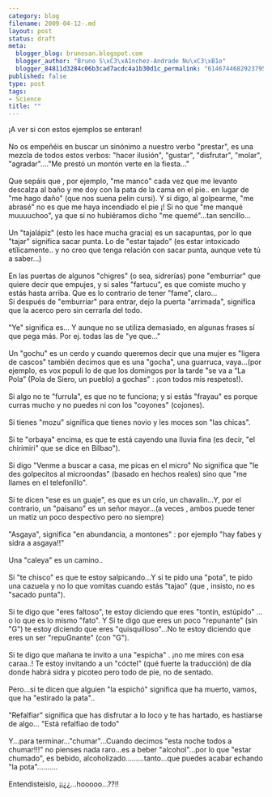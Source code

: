 ```yaml
--- 
category: blog
filename: 2009-04-12-.md
layout: post
status: draft
meta: 
  blogger_blog: brunosan.blogspot.com
  blogger_author: "Bruno S\xC3\xA1nchez-Andrade Nu\xC3\xB1o"
  blogger_84811d3284c06b3cad7acdc4a1b30d1c_permalink: "6146744682923795976"
published: false
type: post
tags: 
- Science
title: ""
---
```

¡A ver si con estos ejemplos se enteran!<br /><br />No os empeñéis en buscar un sinónimo a nuestro verbo "prestar", es una mezcla de todos estos verbos: "hacer ilusión", "gustar", "disfrutar", "molar", "agradar"…."Me prestó un montón verte en la fiesta…"<br /><br />Que sepáis que , por ejemplo, "me manco" cada vez que me levanto descalza al baño y me doy con la pata de la cama en el pie.. en lugar de "me hago daño" (que nos suena pelín cursi). Y si digo, al golpearme, "me abrasé" no es que me haya incendiado el pie ¡! Si no que "me manqué muuuuchoo", ya que si no hubiéramos dicho "me quemé"…tan sencillo…<br /><br />Un "tajalápiz" (esto les hace mucha gracia) es un sacapuntas, por lo que "tajar" significa sacar punta. Lo de "estar tajado" (es estar intoxicado etílicamente.. y no creo que tenga relación con sacar punta, aunque vete tú a saber...)<br /><br />En las puertas de algunos "chigres" (o sea, sidrerías) pone "emburriar" que quiere decir que empujes, y si sales "fartucu", es que comiste mucho y estás hasta arriba. Que es lo contrario de tener "fame", claro…<br />Si después de "emburriar" para entrar, dejo la puerta "arrimada", significa que la acerco pero sin cerrarla del todo.<br /><br />"Ye" significa es… Y aunque no se utiliza demasiado, en algunas frases sí que pega más. Por ej. todas las de "ye que…"<br /><br />Un "gochu" es un cerdo y cuando queremos decir que una mujer es "ligera de cascos" también decimos que es una "gocha", una guarruca, vaya...(por ejemplo, es vox populi lo de que los domingos por la tarde "se va a “La Pola” (Pola de Siero, un pueblo) a gochas" : ¡con todos mis respetos!).<br /><br />Si algo no te "furrula", es que no te funciona; y si estás "frayau" es porque curras mucho y no puedes ni con los "coyones" (cojones).<br /><br />Si tienes "mozu" significa que tienes novio y les moces son "las chicas". <br /><br />Si te "orbaya" encima, es que te está cayendo una lluvia fina (es decir, "el chirimiri" que se dice en Bilbao").<br /><br />Si digo "Venme a buscar a casa, me picas en el micro" No significa que "le des golpecitos al microondas" (basado en hechos reales) sino que "me llames en el telefonillo".<br /><br />Si te dicen "ese es un guaje", es que es un crío, un chavalín…Y, por el contrario, un "paisano" es un señor mayor…(a veces , ambos puede tener un matiz un poco despectivo pero no siempre)<br /><br />"Asgaya", significa "en abundancia, a montones" : por ejemplo "hay fabes y sidra a asgaya!!"<br /><br />Una "caleya" es un camino..<br /><br />Si "te chisco" es que te estoy salpicando…Y si te pido una "pota", te pido una cazuela y no lo que vomitas cuando estás "tajao" (que , insisto, no es "sacado punta").<br /><br />Si te digo que "eres faltoso", te estoy diciendo que eres "tontín, estúpido" …o lo que es lo mismo "fato". Y Si te digo que eres un poco "repunante" (sin "G") te estoy diciendo que eres "quisquilloso"…No te estoy diciendo que eres un ser "repuGnante" (con "G").<br /><br />Si te digo que mañana te invito a una "espicha" . ¡no me mires con esa caraa..! Te estoy invitando a un "cóctel" (qué fuerte la traducción) de día donde habrá sidra y picoteo pero todo de pie, no de sentado.<br /><br />Pero…si te dicen que alguien "la espichó" significa que ha muerto, vamos, que ha "estirado la pata"..<br /><br />"Refalfiar" significa que has disfrutar a lo loco y te has hartado, es hastiarse de algo… "Está refalfiao de todo" <br /><br />Y...para terminar..."chumar"...Cuando decimos "esta noche todos a chumar!!!" no pienses nada raro...es a beber "alcohol"...por lo que "estar chumado", es bebido, alcoholizado.........tanto...que puedes acabar echando "la pota".......... <br /><br />Entendisteislo, ¡¡¿¿…hooooo…??!!
